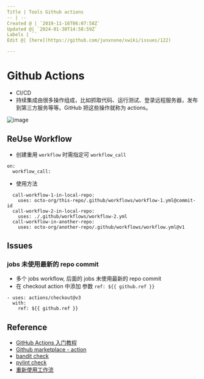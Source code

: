 ```yaml
---
Title | Tools Github actions
-- | --
Created @ | `2019-11-16T06:07:58Z`
Updated @| `2024-01-30T14:58:59Z`
Labels | ``
Edit @| [here](https://github.com/junxnone/xwiki/issues/122)

---
```

# Github Actions
- CI/CD
- 持续集成由很多操作组成，比如抓取代码、运行测试、登录远程服务器，发布到第三方服务等等。GitHub 把这些操作就称为 actions。


![image](https://github.com/junxnone/xwiki/assets/2216970/8d4e5613-9692-4d7b-99bb-d7ce16c42e13)

## ReUse Workflow

- 创建重用 `workflow` 时需指定可 `workflow_call`

```
on:
  workflow_call:
```

- 使用方法

```
  call-workflow-1-in-local-repo:
    uses: octo-org/this-repo/.github/workflows/workflow-1.yml@commit-id
  call-workflow-2-in-local-repo:
    uses: ./.github/workflows/workflow-2.yml
  call-workflow-in-another-repo:
    uses: octo-org/another-repo/.github/workflows/workflow.yml@v1
```

## Issues
###   jobs 未使用最新的 repo commit
- 多个 jobs workflow,  后面的 jobs 未使用最新的 repo commit
- 在 checkout action 中添加 参数 `ref: ${{ github.ref }}`

```
- uses: actions/checkout@v3
  with:
    ref: ${{ github.ref }}
```

## Reference
- [GitHub Actions 入门教程](http://www.ruanyifeng.com/blog/2019/09/getting-started-with-github-actions.html)
- [Github marketplace - action](https://github.com/marketplace?type=actions)
- [bandit check](https://github.com/jpetrucciani/bandit-check)
- [pylint check](https://github.com/marketplace/actions/github-action-for-pylint)
- [重新使用工作流](https://docs.github.com/zh/actions/using-workflows/reusing-workflows)


